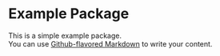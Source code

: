 # Example Package 

This is a simple example package.\
You can use [Github-flavored Markdown](https://guides.github.com/features/mastering-markdown/) to write your content.
